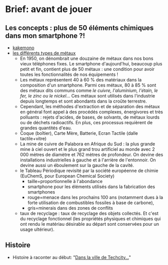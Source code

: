 # Brief: avant de jouer

## Les concepts : plus de 50 éléments chimiques dans mon smartphone ?!
- [kakemono](../pdf/docCommuns/Kakemono_PhoneImpact.pdf)
- [les différents types de métaux](../Formation/Fiche_metaux.md)
    - En 1950, on dénombrait une douzaine de métaux dans nos bons vieux téléphones fixes. Le smartphone d'aujourd'hui, beaucoup plus petit et fin, contient plus de 50 métaux : une condition pour avoir toutes les fonctionnalités de nos équipements !
    - Les métaux représentent 40 à 60 % des matériaux dans la composition d'un smartphone. Parmi ces métaux, 80 à 85 % sont des métaux dits communs comme *le cuivre, l'aluminium, l'étain, le fer, le zinc ou le nickel*... Ces métaux sont utilisés dans l'industrie depuis longtemps et sont abondants dans la croûte terrestre.
    - Cependant, les méthodes d'extraction et de séparation des métaux en général font appel à des procédés complexes, énergivores et très polluants : rejets d'acides, de bases, de solvants, de métaux lourds ou de déchets radioactifs. En plus, ces processus requièrent de grandes quantités d'eau.
    - Coque (boîtier), Carte Mère, Batterie, Ecran Tactile (dalle tactile+vitre)
    - La mine de cuivre de Palabora en Afrique du Sud : la plus grande mine à ciel ouvert et le plus grand trou artificiel au monde avec 2 000 mètres de diamètre et 762 mètres de profondeur. On devine des installations industrielles à gauche et à l'arrière de l'entonnoir. On devine aussi un éboulement sur la gauche de la cavité.
    - le Tableau Périodique revisité par la société européenne de chimie (EuChemS, pour European Chemical Society)
        - taille=proportionnelle à l'abondance
        - smartphone pour les éléments utilisés dans la fabrication des smartphones
        - rouge=menace dans les prochains 100 ans (notamment dues à la forte utilisation de combustibles fossiles à base de carbone),
        - gris=minerais dans des zones de conflits
    - taux de recyclage : taux de recyclage des objets collectés. Et c'est du recyclage fonctionnel (les propriétés physiques et chimiques qui ont rendu le matériau désirable au départ sont conservées pour un usage ultérieur).


## Histoire
- Histoire à raconter au début: "[Dans la ville de Techcity...](../Jeu/Histoire.md)"
